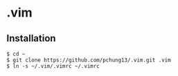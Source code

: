 .vim
====

Installation
------------

```
$ cd ~
$ git clone https://github.com/pchung13/.vim.git .vim
$ ln -s ~/.vim/.vimrc ~/.vimrc
```
